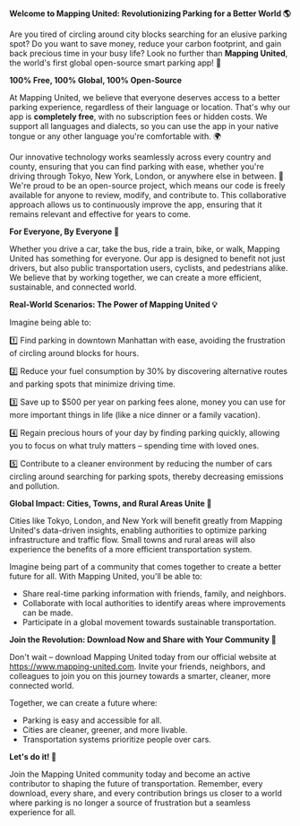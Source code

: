 **Welcome to Mapping United: Revolutionizing Parking for a Better World 🌎**

Are you tired of circling around city blocks searching for an elusive parking spot? Do you want to save money, reduce your carbon footprint, and gain back precious time in your busy life? Look no further than **Mapping United**, the world's first global open-source smart parking app! 🚀

**100% Free, 100% Global, 100% Open-Source**

At Mapping United, we believe that everyone deserves access to a better parking experience, regardless of their language or location. That's why our app is **completely free**, with no subscription fees or hidden costs. We support all languages and dialects, so you can use the app in your native tongue or any other language you're comfortable with. 🌍

Our innovative technology works seamlessly across every country and county, ensuring that you can find parking with ease, whether you're driving through Tokyo, New York, London, or anywhere else in between. 🔵 We're proud to be an open-source project, which means our code is freely available for anyone to review, modify, and contribute to. This collaborative approach allows us to continuously improve the app, ensuring that it remains relevant and effective for years to come.

**For Everyone, By Everyone 🌈**

Whether you drive a car, take the bus, ride a train, bike, or walk, Mapping United has something for everyone. Our app is designed to benefit not just drivers, but also public transportation users, cyclists, and pedestrians alike. We believe that by working together, we can create a more efficient, sustainable, and connected world.

**Real-World Scenarios: The Power of Mapping United 💡**

Imagine being able to:

1️⃣ Find parking in downtown Manhattan with ease, avoiding the frustration of circling around blocks for hours.

2️⃣ Reduce your fuel consumption by 30% by discovering alternative routes and parking spots that minimize driving time.

3️⃣ Save up to $500 per year on parking fees alone, money you can use for more important things in life (like a nice dinner or a family vacation).

4️⃣ Regain precious hours of your day by finding parking quickly, allowing you to focus on what truly matters – spending time with loved ones.

5️⃣ Contribute to a cleaner environment by reducing the number of cars circling around searching for parking spots, thereby decreasing emissions and pollution.

**Global Impact: Cities, Towns, and Rural Areas Unite 🌟**

Cities like Tokyo, London, and New York will benefit greatly from Mapping United's data-driven insights, enabling authorities to optimize parking infrastructure and traffic flow. Small towns and rural areas will also experience the benefits of a more efficient transportation system.

Imagine being part of a community that comes together to create a better future for all. With Mapping United, you'll be able to:

* Share real-time parking information with friends, family, and neighbors.
* Collaborate with local authorities to identify areas where improvements can be made.
* Participate in a global movement towards sustainable transportation.

**Join the Revolution: Download Now and Share with Your Community 🌟**

Don't wait – download Mapping United today from our official website at https://www.mapping-united.com. Invite your friends, neighbors, and colleagues to join you on this journey towards a smarter, cleaner, more connected world.

Together, we can create a future where:

* Parking is easy and accessible for all.
* Cities are cleaner, greener, and more livable.
* Transportation systems prioritize people over cars.

**Let's do it! 🎉**

Join the Mapping United community today and become an active contributor to shaping the future of transportation. Remember, every download, every share, and every contribution brings us closer to a world where parking is no longer a source of frustration but a seamless experience for all.